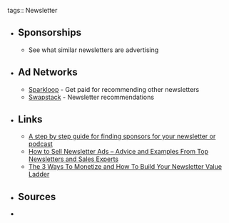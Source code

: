 tags:: Newsletter

- ## Sponsorships
	- See what similar newsletters are advertising
- ## Ad Networks
	- [Sparkloop](https://sparkloop.app/partner-network) - Get paid for recommending other newsletters
	- [Swapstack](https://www.swapstack.co/) - Newsletter recommendations
- ## Links
	- [A step by step guide for finding sponsors for your newsletter or podcast](https://www.indiehackers.com/post/a-step-by-step-guide-for-finding-sponsors-for-your-newsletter-or-podcast-5f656f7ff5)
	- [How to Sell Newsletter Ads – Advice and Examples From Top Newsletters and Sales Experts](https://www.newsletteroperator.com/p/how-to-sell-newsletter-ads)
	- [The 3 Ways To Monetize and How To Build Your Newsletter Value Ladder](https://www.newsletteroperator.com/p/3-ways-to-monetize-newsletters)
- ## Sources
-
